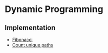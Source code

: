 # Dynamic Programming

## Implementation
- [Fibonacci](implementation/dp_fibonacci.py)
- [Count unique paths](implementation/dp_count_unique_path.py)

